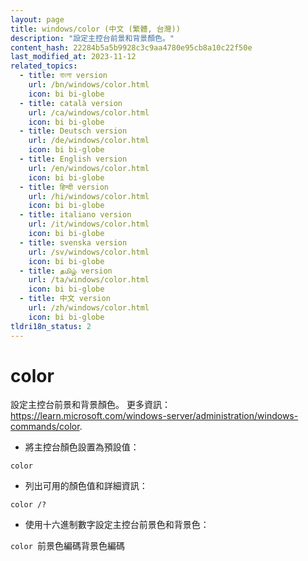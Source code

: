 ```yaml
---
layout: page
title: windows/color (中文 (繁體, 台灣))
description: "設定主控台前景和背景顏色。"
content_hash: 22284b5a5b9928c3c9aa4780e95cb8a10c22f50e
last_modified_at: 2023-11-12
related_topics:
  - title: বাংলা version
    url: /bn/windows/color.html
    icon: bi bi-globe
  - title: català version
    url: /ca/windows/color.html
    icon: bi bi-globe
  - title: Deutsch version
    url: /de/windows/color.html
    icon: bi bi-globe
  - title: English version
    url: /en/windows/color.html
    icon: bi bi-globe
  - title: हिन्दी version
    url: /hi/windows/color.html
    icon: bi bi-globe
  - title: italiano version
    url: /it/windows/color.html
    icon: bi bi-globe
  - title: svenska version
    url: /sv/windows/color.html
    icon: bi bi-globe
  - title: தமிழ் version
    url: /ta/windows/color.html
    icon: bi bi-globe
  - title: 中文 version
    url: /zh/windows/color.html
    icon: bi bi-globe
tldri18n_status: 2
---
```

# color

設定主控台前景和背景顏色。
更多資訊：<https://learn.microsoft.com/windows-server/administration/windows-commands/color>.

- 將主控台顏色設置為預設值：

`color`

- 列出可用的顏色值和詳細資訊：

`color /?`

- 使用十六進制數字設定主控台前景色和背景色：

`color `<span class="tldr-var badge badge-pill bg-dark-lm bg-white-dm text-white-lm text-dark-dm font-weight-bold">前景色編碼</span><span class="tldr-var badge badge-pill bg-dark-lm bg-white-dm text-white-lm text-dark-dm font-weight-bold">背景色編碼</span>
